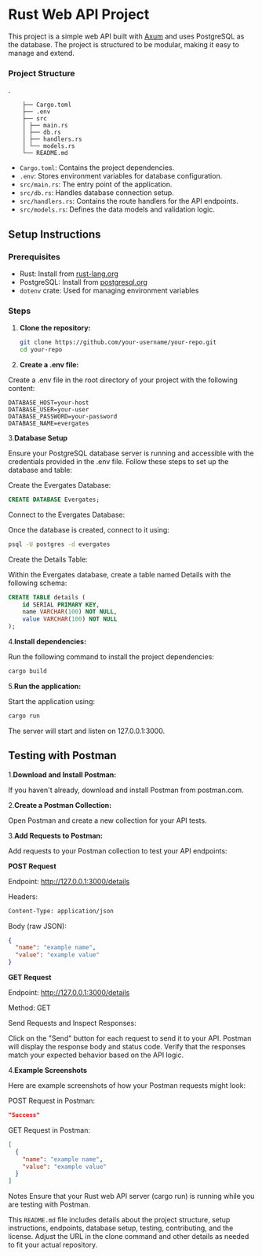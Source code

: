 # Rust Web API Project

This project is a simple web API built with [Axum](https://github.com/tokio-rs/axum) and uses PostgreSQL as the database. The project is structured to be modular, making it easy to manage and extend.

### Project Structure

.

        ├── Cargo.toml
        ├── .env
        ├── src
        │ ├── main.rs
        │ ├── db.rs
        │ ├── handlers.rs
        │ └── models.rs
        └── README.md

- `Cargo.toml`: Contains the project dependencies.
- `.env`: Stores environment variables for database configuration.
- `src/main.rs`: The entry point of the application.
- `src/db.rs`: Handles database connection setup.
- `src/handlers.rs`: Contains the route handlers for the API endpoints.
- `src/models.rs`: Defines the data models and validation logic.

## Setup Instructions

### Prerequisites

- Rust: Install from [rust-lang.org](https://www.rust-lang.org/)
- PostgreSQL: Install from [postgresql.org](https://www.postgresql.org/)
- `dotenv` crate: Used for managing environment variables

### Steps

1. **Clone the repository:**

   ```sh
   git clone https://github.com/your-username/your-repo.git
   cd your-repo

   ```

2. **Create a .env file:**

Create a .env file in the root directory of your project with the following content:

```env
DATABASE_HOST=your-host
DATABASE_USER=your-user
DATABASE_PASSWORD=your-password
DATABASE_NAME=evergates
```

3.**Database Setup**

Ensure your PostgreSQL database server is running and accessible with the credentials provided in the .env file. Follow these steps to set up the database and table:

Create the Evergates Database:

```sql
CREATE DATABASE Evergates;
```

Connect to the Evergates Database:

Once the database is created, connect to it using:

```sh
psql -U postgres -d evergates
```

Create the Details Table:

Within the Evergates database, create a table named Details with the following schema:

```sql
CREATE TABLE details (
    id SERIAL PRIMARY KEY,
    name VARCHAR(100) NOT NULL,
    value VARCHAR(100) NOT NULL
);
```

4.**Install dependencies:**

Run the following command to install the project dependencies:

```sh
cargo build
```

5.**Run the application:**

Start the application using:

```sh
cargo run
```

The server will start and listen on 127.0.0.1:3000.

## Testing with Postman

1.**Download and Install Postman:**

If you haven't already, download and install Postman from postman.com.

2.**Create a Postman Collection:**

Open Postman and create a new collection for your API tests.

3.**Add Requests to Postman:**

Add requests to your Postman collection to test your API endpoints:

**POST Request**

Endpoint: http://127.0.0.1:3000/details

Headers:

```bash
Content-Type: application/json
```

Body (raw JSON):

```json
{
  "name": "example name",
  "value": "example value"
}
```

**GET Request**

Endpoint: http://127.0.0.1:3000/details

Method: GET

Send Requests and Inspect Responses:

Click on the "Send" button for each request to send it to your API.
Postman will display the response body and status code.
Verify that the responses match your expected behavior based on the API logic.

4.**Example Screenshots**

Here are example screenshots of how your Postman requests might look:

POST Request in Postman:

```json
"Success"
```

GET Request in Postman:

```json
[
  {
    "name": "example name",
    "value": "example value"
  }
]
```

Notes
Ensure that your Rust web API server (cargo run) is running while you are testing with Postman.

This `README.md` file includes details about the project structure, setup instructions, endpoints, database setup, testing, contributing, and the license. Adjust the URL in the clone command and other details as needed to fit your actual repository.
